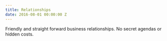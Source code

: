 ```yaml
---
title: Relationships
date: 2016-08-01 00:00:00 Z
---
```


Friendly and straight forward business relationships. No secret agendas or hidden costs.